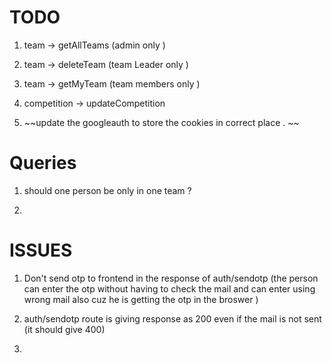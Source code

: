 # TODO 
1. team -> getAllTeams (admin only )
2. team -> deleteTeam (team Leader  only )
3. team -> getMyTeam (team members only )


4. competition -> updateCompetition 

5. ~~update the googleauth to store the cookies in correct place . ~~



# Queries 
1. should one person be only in one team ? 

2. 


# ISSUES 
1. Don't send otp to frontend in the response of auth/sendotp (the person can enter the otp without having to check the mail and can enter using wrong mail also cuz he is getting the otp in the broswer )

2. auth/sendotp route is giving response as 200 even if the mail is not sent  (it should give 400)

3. 